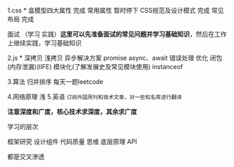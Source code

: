 



1.css *
盒模型四大属性  完成
常用属性  暂时停下
CSS规范及设计模式  完成
常见布局 完成


面试 （学习 实践）**这里可以先准备面试的常见问题并学习基础知识**，然后在工作上继续实践，学习基础知识


2.js *
深拷贝 浅拷贝
异步解决方案 promise async、await 错误处理 优化
闭包(内存泄漏)(IIFE) 模块化(了解发展史及常见模块使用)
instanceof
<!-- 防抖和节流 -->
<!-- sleep函数 -->
<!-- 实现Node EventEmitter -->
<!-- 常见设计模式  -->




3.算法 归并排序 每天一题leetcode


4.网络原理 浅 
5.英语 
`订阅外国周刊和技术文章，对一些知名库进行翻译`

**注意深度和广度，核心技术求深度，其余求广度**

学习的层次

框架研究
设计组件
代码质量
思维
底层原理 API

都是交叉渗透


